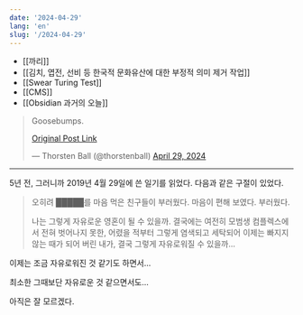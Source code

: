 ```yaml
---
date: '2024-04-29'
lang: 'en'
slug: '/2024-04-29'
---
```


- [[까리]]
- [[김치, 엽전, 선비 등 한국적 문화유산에 대한 부정적 의미 제거 작업]]
- [[Swear Turing Test]]
- [[CMS]]
- [[Obsidian 과거의 오늘]]

<blockquote class="twitter-tweet">

Goosebumps.

[Original Post Link](https://t.co/7hkutEfrrX)

&mdash; Thorsten Ball (@thorstenball) [April 29, 2024](https://twitter.com/thorstenball/status/1784973484579238095?ref_src=twsrc%5Etfw)

</blockquote>

---

5년 전, 그러니까 2019년 4월 29일에 쓴 일기를 읽었다. 다음과 같은 구절이 있었다.

> 오히려 █████를 마음 먹은 친구들이 부러웠다. 마음이 편해 보였다. 부러웠다.
>
> 나는 그렇게 자유로운 영혼이 될 수 있을까. 결국에는 여전히 모범생 컴플렉스에서 전혀 벗어나지 못한, 어렸을 적부터 그렇게 염색되고 세탁되어 이제는 빠지지 않는 때가 되어 버린 내가, 결국 그렇게 자유로워질 수 있을까...

이제는 조금 자유로워진 것 같기도 하면서...

최소한 그때보단 자유로운 것 같으면서도...

아직은 잘 모르겠다.
